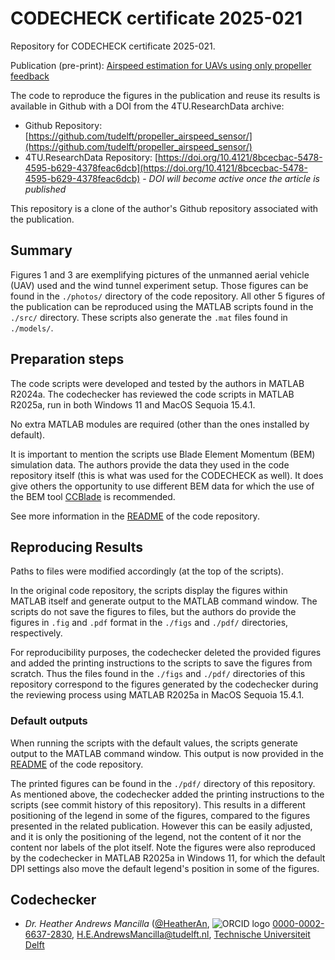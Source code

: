 # CODECHECK certificate 2025-021

Repository for CODECHECK certificate 2025-021.

Publication (pre-print): [Airspeed estimation for UAVs using only propeller feedback](https://doi.org/10.48550/arXiv.2507.03456)  

The code to reproduce the figures in the publication and reuse its results is available in Github with a DOI from the 4TU.ResearchData archive:  

- Github Repository: [https://github.com/tudelft/propeller_airspeed_sensor/](https://github.com/tudelft/propeller_airspeed_sensor/)  
- 4TU.ResearchData Repository: [https://doi.org/10.4121/8bcecbac-5478-4595-b629-4378feac6dcb](https://doi.org/10.4121/8bcecbac-5478-4595-b629-4378feac6dcb) - *DOI will become active once the article is published*  

This repository is a clone of the author's Github repository associated with the publication.

## Summary

Figures 1 and 3 are exemplifying pictures of the unmanned aerial vehicle (UAV) used and the wind tunnel experiment setup. Those figures can be found in the `./photos/` directory of the code repository. All other 5 figures of the publication can be reproduced using the MATLAB scripts found in the `./src/` directory. These scripts also generate the `.mat` files found in `./models/`.   

## Preparation steps

The code scripts were developed and tested by the authors in MATLAB R2024a. The codechecker has reviewed the code scripts in MATLAB R2025a, run in both Windows 11 and MacOS Sequoia 15.4.1. 

No extra MATLAB modules are required (other than the ones installed by default). 

It is important to mention the scripts use Blade Element Momentum (BEM) simulation data. The authors provide the data they used in the code repository itself (this is what was used for the CODECHECK as well). It does give others the opportunity to use different BEM data for which the use of the BEM tool [CCBlade](https://github.com/WISDEM/CCBlade) is recommended. 

See more information in the [README](https://github.com/tudelft/propeller_airspeed_sensor/blob/main/README.md) of the code repository. 

## Reproducing Results

Paths to files were modified accordingly (at the top of the scripts).

In the original code repository, the scripts display the figures within MATLAB itself and generate output to the MATLAB command window. The scripts do not save the figures to files, but the authors do provide the figures in `.fig` and `.pdf` format in the `./figs` and `./pdf/` directories, respectively. 

For reproducibility purposes, the codechecker deleted the provided figures and added the printing instructions to the scripts to save the figures from scratch. Thus the files found in the `./figs` and `./pdf/` directories of this repository correspond to the figures generated by the codechecker during the reviewing process using MATLAB R2025a in MacOS Sequoia 15.4.1. 


### Default outputs

When running the scripts with the default values, the scripts generate output to the MATLAB command window. This output is now provided in the [README](https://github.com/tudelft/propeller_airspeed_sensor/blob/main/README.md) of the code repository.

The printed figures can be found in the `./pdf/` directory of this repository. As mentioned above, the codechecker added the printing instructions to the scripts (see commit history of this repository). This results in a different positioning of the legend in some of the figures, compared to the figures presented in the related publication. However this can be easily adjusted, and it is only the positioning of the legend, not the content of it nor the content nor labels of the plot itself. Note the figures were also reproduced by the codechecker in MATLAB R2025a in Windows 11, for which the default DPI settings also move the default legend's position in some of the figures. 

## Codechecker

- *Dr. Heather Andrews Mancilla* ([@HeatherAn](https://github.com/HeatherAn), ![ORCID logo](https://info.orcid.org/wp-content/uploads/2019/11/orcid_16x16.png) [0000-0002-6637-2830](https://orcid.org/0000-0002-6637-2830), H.E.AndrewsMancilla@tudelft.nl, [Technische Universiteit Delft](https://www.tudelft.nl/)   